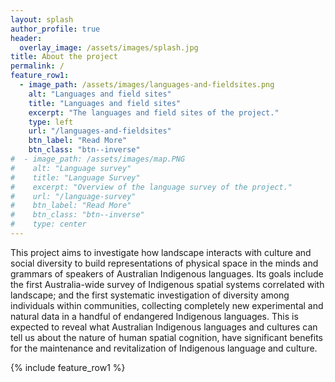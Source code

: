 ```yaml
---
layout: splash
author_profile: true
header:
  overlay_image: /assets/images/splash.jpg
title: About the project
permalink: /
feature_row1:
  - image_path: /assets/images/languages-and-fieldsites.png
    alt: "Languages and field sites"
    title: "Languages and field sites"
    excerpt: "The languages and field sites of the project."
    type: left
    url: "/languages-and-fieldsites"
    btn_label: "Read More"
    btn_class: "btn--inverse"
#  - image_path: /assets/images/map.PNG
#    alt: "Language survey"
#    title: "Language Survey"
#    excerpt: "Overview of the language survey of the project."
#    url: "/language-survey"
#    btn_label: "Read More"
#    btn_class: "btn--inverse"
#    type: center
---
```


This project aims to investigate how landscape interacts with culture and social diversity to build representations of physical space in the minds and grammars of speakers of Australian Indigenous languages. Its goals include the first Australia-wide survey of Indigenous spatial systems correlated with landscape; and the first systematic investigation of diversity among individuals within communities, collecting completely new experimental and natural data in a handful of endangered Indigenous languages. This is expected to reveal what Australian Indigenous languages and cultures can tell us about the nature of human spatial cognition, have significant benefits for the maintenance and revitalization of Indigenous language and culture.

{% include feature_row1 %}
